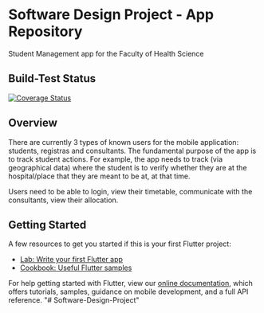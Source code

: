 # Software Design Project - App Repository

Student Management app for the Faculty of Health Science

## Build-Test Status

[![Coverage Status](https://coveralls.io/repos/github/RXRider1451/Software-Design-Project/badge.svg)](https://coveralls.io/github/RXRider1451/Software-Design-Project)

## Overview

There are currently 3 types of known users for the mobile application: students, registras and consultants. The fundamental purpose of the app is to track student actions. For example, the app needs to track (via geographical data) where the student is to verify whether they are at the hospital/place that they are meant to be at, at that time. 

Users need to be able to login, view their timetable, communicate with the consultants, view their allocation.


## Getting Started

A few resources to get you started if this is your first Flutter project:

- [Lab: Write your first Flutter app](https://flutter.dev/docs/get-started/codelab)
- [Cookbook: Useful Flutter samples](https://flutter.dev/docs/cookbook)

For help getting started with Flutter, view our
[online documentation](https://flutter.dev/docs), which offers tutorials,
samples, guidance on mobile development, and a full API reference.
"# Software-Design-Project" 
